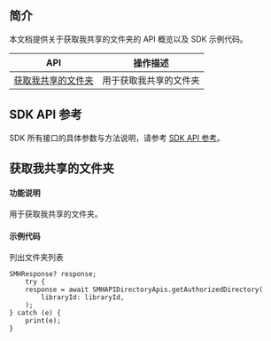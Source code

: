 ## 简介

本文档提供关于获取我共享的文件夹的 API 概览以及 SDK 示例代码。

| API                                                          | 操作描述                         |
| ------------------------------------------------------------ | -------------------------------- |
| [获取我共享的文件夹](https://cloud.tencent.com/document/product/1339/71303) | 用于获取我共享的文件夹         |


## SDK API 参考

SDK 所有接口的具体参数与方法说明，请参考 [SDK API 参考](https://smh-sdk-doc-1253960454.cos.ap-guangzhou.myqcloud.com/flutter_api_doc/api/index.html)。

## 获取我共享的文件夹

#### 功能说明

用于获取我共享的文件夹。

#### 示例代码

列出文件夹列表
```
SMHResponse? response;
    try {
    response = await SMHAPIDirectoryApis.getAuthorizedDirectory(
        libraryId: libraryId,
    );
} catch (e) {
    print(e);
}
```